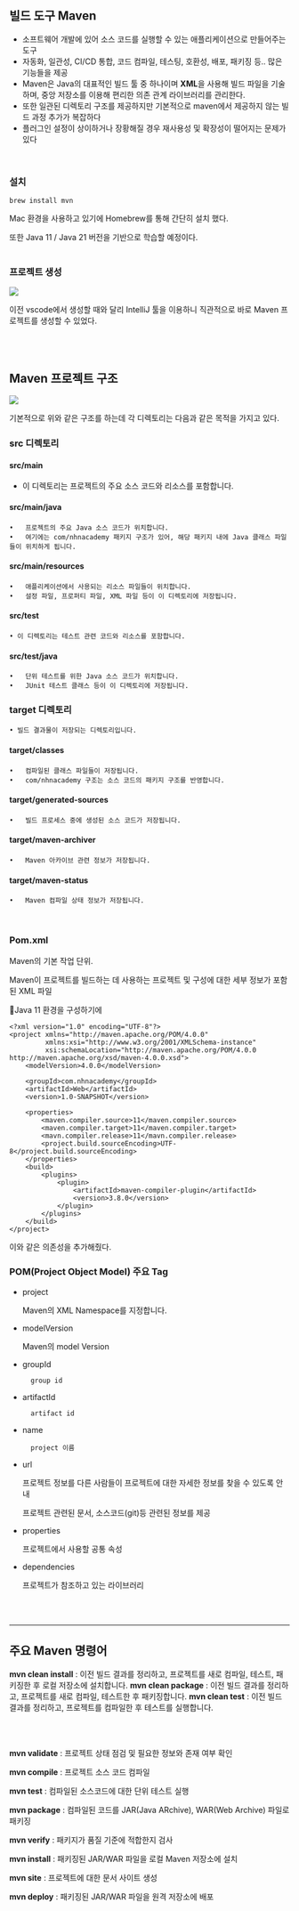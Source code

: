 ## 빌드 도구 Maven 
- 소프트웨어 개발에 있어 소스 코드를 실행할 수 있는 애플리케이션으로 만들어주는 도구
- 자동화, 일관성, CI/CD 통합, 코드 컴파일, 테스팅, 호환성, 배포, 패키징 등.. 많은 기능들을 제공
- Maven은 Java의 대표적인 빌드 툴 중 하나이며 **XML**을 사용해 빌드 파일을 기술하며, 중앙 저장소를 이용해 편리한 의존 관계 라이브러리를 관리한다.
- 또한 일관된 디렉토리 구조를 제공하지만 기본적으로 maven에서 제공하지 않는 빌드 과정 추가가 복잡하다
- 플러그인 설정이 상이하거나 장황해질 경우 재사용성 및 확장성이 떨어지는 문제가 있다
<br>

### 설치
``` 
brew install mvn
```
Mac 환경을 사용하고 있기에 Homebrew를 통해 간단히 설치 했다.

또한 Java 11 / Java 21 버전을 기반으로 학습할 예정이다. <br><br>




### 프로젝트 생성

![](https://velog.velcdn.com/images/_inho/post/173e3541-58d2-4e1e-a94c-dc4003133f3c/image.png)

이전 vscode에서 생성할 때와 달리 IntelliJ 툴을 이용하니 직관적으로 바로 Maven 프로젝트를 생성할 수 있었다.

<br><br>
## Maven 프로젝트 구조
![](https://velog.velcdn.com/images/_inho/post/d84f9d6b-c7d0-4e6c-9d34-ab41eeea39c2/image.png)

기본적으로 위와 같은 구조를 하는데 각 디렉토리는 다음과 같은 목적을 가지고 있다.

### src 디렉토리
#### src/main
- 이 디렉토리는 프로젝트의 주요 소스 코드와 리소스를 포함합니다.
#### src/main/java
	•	프로젝트의 주요 Java 소스 코드가 위치합니다.
	•	여기에는 com/nhnacademy 패키지 구조가 있어, 해당 패키지 내에 Java 클래스 파일들이 위치하게 됩니다.
#### src/main/resources
	•	애플리케이션에서 사용되는 리소스 파일들이 위치합니다.
	•	설정 파일, 프로퍼티 파일, XML 파일 등이 이 디렉토리에 저장됩니다.
#### src/test
	• 이 디렉토리는 테스트 관련 코드와 리소스를 포함합니다.
#### src/test/java
	•	단위 테스트를 위한 Java 소스 코드가 위치합니다.
	•	JUnit 테스트 클래스 등이 이 디렉토리에 저장됩니다.
### target 디렉토리
	• 빌드 결과물이 저장되는 디렉토리입니다.
#### target/classes
	•	컴파일된 클래스 파일들이 저장됩니다.
	•	com/nhnacademy 구조는 소스 코드의 패키지 구조를 반영합니다.
#### target/generated-sources
	•	빌드 프로세스 중에 생성된 소스 코드가 저장됩니다.
#### target/maven-archiver
	•	Maven 아카이브 관련 정보가 저장됩니다.
#### target/maven-status
	•	Maven 컴파일 상태 정보가 저장됩니다.
    
<br>

### Pom.xml
Maven의 기본 작업 단위.

Maven이 프로젝트를 빌드하는 데 사용하는 프로젝트 및 구성에 대한 세부 정보가 포함된 XML 파일 



Java 11 환경을 구성하기에 
```
<?xml version="1.0" encoding="UTF-8"?>
<project xmlns="http://maven.apache.org/POM/4.0.0"
         xmlns:xsi="http://www.w3.org/2001/XMLSchema-instance"
         xsi:schemaLocation="http://maven.apache.org/POM/4.0.0 http://maven.apache.org/xsd/maven-4.0.0.xsd">
    <modelVersion>4.0.0</modelVersion>

    <groupId>com.nhnacademy</groupId>
    <artifactId>Web</artifactId>
    <version>1.0-SNAPSHOT</version>

    <properties>
        <maven.compiler.source>11</maven.compiler.source>
        <maven.compiler.target>11</maven.compiler.target>
        <mavn.compiler.release>11</mavn.compiler.release>
        <project.build.sourceEncoding>UTF-8</project.build.sourceEncoding>
    </properties>
    <build>
        <plugins>
            <plugin>
                <artifactId>maven-compiler-plugin</artifactId>
                <version>3.8.0</version>
            </plugin>
        </plugins>
    </build>
</project>
```
이와 같은 의존성을 추가해줬다.

### POM(Project Object Model) 주요 Tag

- project

	Maven의 XML Namespace를 지정합니다.

- modelVersion

	Maven의 model Version
- groupId
	
    	
        group id
        
- artifactId
		
        artifact id

- name
	
    	project 이름

- url


	프로젝트 정보를 다른 사람들이 프로젝트에 대한 자세한 정보를 찾을 수 있도록 안내

	프로젝트 관련된 문서, 소스코드(git)등 관련된 정보를 제공

- properties

	프로젝트에서 사용할 공통 속성

- dependencies

	프로젝트가 참조하고 있는 라이브러리

<br>
<br>

--- 

## 주요 Maven 명령어

**mvn clean install** : 이전 빌드 결과를 정리하고, 프로젝트를 새로 컴파일, 테스트, 패키징한 후 로컬 저장소에 설치합니다.
**mvn clean package** : 이전 빌드 결과를 정리하고, 프로젝트를 새로 컴파일, 테스트한 후 패키징합니다.
**mvn clean test** : 이전 빌드 결과를 정리하고, 프로젝트를 컴파일한 후 테스트를 실행합니다.

<br><br>

**mvn validate** : 프로젝트 상태 점검 및 필요한 정보와 존재 여부 확인

**mvn compile** : 프로젝트 소스 코드 컴파일

**mvn test** : 컴파일된 소스코드에 대한 단위 테스트 실행

**mvn package** : 컴파일된 코드를 JAR(Java ARchive), WAR(Web Archive) 파일로 패키징

**mvn verify** : 패키지가 품질 기준에 적합한지 검사

**mvn install** : 패키징된 JAR/WAR 파일을 로컬 Maven 저장소에 설치

**mvn site** : 프로젝트에 대한 문서 사이트 생성

**mvn deploy** : 패키징된 JAR/WAR 파일을 원격 저장소에 배포


